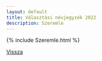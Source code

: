 ```yaml
---
layout: default
title: Választási névjegyzék 2022
description: Szeremle
---
```


{% include Szeremle.html %}

[Vissza](./)
